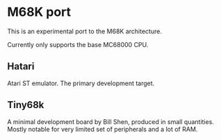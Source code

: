 # M68K port

This is an experimental port to the M68K architecture.

Currently only supports the base MC68000 CPU.

## Hatari

Atari ST emulator. The primary development target.

## Tiny68k

A minimal development board by Bill Shen, produced in small quantities. 
Mostly notable for very limited set of peripherals and a lot of RAM.

